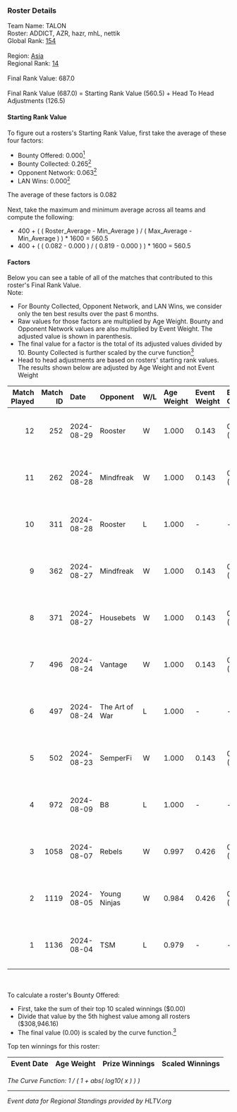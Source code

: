 ### Roster Details<br />
Team Name: TALON<br />
Roster: ADDICT, AZR, hazr, mhL, nettik<br />
Global Rank: [154](../../standings_global_2024_09_06.md)<br />
<br />
Region: [Asia]( ../../standings_asia_2024_09_06.md)<br />
Regional Rank: [14]( ../../standings_asia_2024_09_06.md)<br />
<br />
Final Rank Value:  687.0<br />
<br />
Final Rank Value (687.0) = Starting Rank Value (560.5) + Head To Head Adjustments (126.5)<br />

#### Starting Rank Value<br />
To figure out a rosters's Starting Rank Value, first take the average of these four factors:<br />
- Bounty Offered: 0.000[<sup>1</sup>](#table2)
- Bounty Collected: 0.265[<sup>2</sup>](#table1)
- Opponent Network: 0.063[<sup>2</sup>](#table1)
- LAN Wins: 0.000[<sup>2</sup>](#table1)

The average of these factors is 0.082<br />
<br />
Next, take the maximum and minimum average across all teams and compute the following:<br />
- 400 + ( ( Roster_Average - Min_Average ) / ( Max_Average - Min_Average ) ) * 1600 = 560.5
- 400 + ( ( 0.082 - 0.000 ) / ( 0.819 - 0.000 ) ) * 1600 = 560.5


#### Factors<br />
Below you can see a table of all of the matches that contributed to this roster's Final Rank Value.<br />
Note:<br />

- For Bounty Collected, Opponent Network, and LAN Wins, we consider only the ten best results over the past 6 months.
- Raw values for those factors are multiplied by Age Weight. Bounty and Opponent Network values are also multiplied by Event Weight. The adjusted value is shown in parenthesis.
- The final value for a factor is the total of its adjusted values divided by 10. Bounty Collected is further scaled by the curve function[<sup>3</sup>](#curveFunction)
- Head to head adjustments are based on rosters' starting rank values. The results shown below are adjusted by Age Weight and not Event Weight
<span id="table1"></span><br />


| Match Played | Match ID | Date       | Opponent       | W/L | Age Weight | Event Weight | Bounty Collected | Opponent Network | LAN Wins  | H2H Adj. | Roster                         |
| -: | -: | :- | :- | :- | :- | :- | :- | :- | :- | -: | :- |
|           12 |      252 | 2024-08-29 | Rooster        | W   | 1.000      | 0.143        | 0.007 (0.001)    | 0.351 (0.050)    | 0 (0.000) |    20.52 | ADDICT, AZR, hazr, mhL, nettik |
|           11 |      262 | 2024-08-28 | Mindfreak      | W   | 1.000      | 0.143        | 0.003 (0.000)    | 0.233 (0.033)    | 0 (0.000) |    18.80 | ADDICT, AZR, hazr, mhL, nettik |
|           10 |      311 | 2024-08-28 | Rooster        | L   | 1.000      | -            | -                | -                | -         |    -9.84 | ADDICT, AZR, hazr, mhL, nettik |
|            9 |      362 | 2024-08-27 | Mindfreak      | W   | 1.000      | 0.143        | 0.003 (0.000)    | 0.233 (0.033)    | 0 (0.000) |    19.52 | ADDICT, AZR, hazr, mhL, nettik |
|            8 |      371 | 2024-08-27 | Housebets      | W   | 1.000      | 0.143        | 0.002 (0.000)    | 0.157 (0.022)    | 0 (0.000) |    17.72 | ADDICT, AZR, hazr, mhL, nettik |
|            7 |      496 | 2024-08-24 | Vantage        | W   | 1.000      | 0.143        | 0.002 (0.000)    | 0.154 (0.022)    | 0 (0.000) |    15.63 | ADDICT, AZR, hazr, mhL, nettik |
|            6 |      497 | 2024-08-24 | The Art of War | L   | 1.000      | -            | -                | -                | -         |   -11.63 | ADDICT, AZR, hazr, mhL, nettik |
|            5 |      502 | 2024-08-23 | SemperFi       | W   | 1.000      | 0.143        | 0.000 (0.000)    | 0.000 (0.000)    | 0 (0.000) |     7.23 | ADDICT, AZR, hazr, mhL, nettik |
|            4 |      972 | 2024-08-09 | B8             | L   | 1.000      | -            | -                | -                | -         |    -1.82 | ADDICT, AZR, hazr, mhL, nettik |
|            3 |     1058 | 2024-08-07 | Rebels         | W   | 0.997      | 0.426        | 0.028 (0.012)    | 0.677 (0.288)    | 0 (0.000) |    27.50 | ADDICT, AZR, hazr, mhL, nettik |
|            2 |     1119 | 2024-08-05 | Young Ninjas   | W   | 0.984      | 0.426        | 0.006 (0.003)    | 0.432 (0.181)    | 0 (0.000) |    25.28 | ADDICT, AZR, hazr, mhL, nettik |
|            1 |     1136 | 2024-08-04 | TSM            | L   | 0.979      | -            | -                | -                | -         |    -2.41 | ADDICT, AZR, hazr, mhL, nettik |

<br />
<span id="table2"></span><br />
To calculate a roster's Bounty Offered:<br />

- First, take the sum of their top 10 scaled winnings ($0.00)
- Divide that value by the 5th highest value among all rosters ($308,946.16)
- The final value (0.00) is scaled by the curve function.[<sup>3</sup>](#curveFunction)

Top ten winnings for this roster:<br />

| Event Date | Age Weight | Prize Winnings | Scaled Winnings |
| :- | -: | :- | :- |


<span id="curveFunction"></span>_The Curve Function: 1 / ( 1 + abs( log10( x ) ) )_<br />

---
_Event data for Regional Standings provided by HLTV.org_<br />
